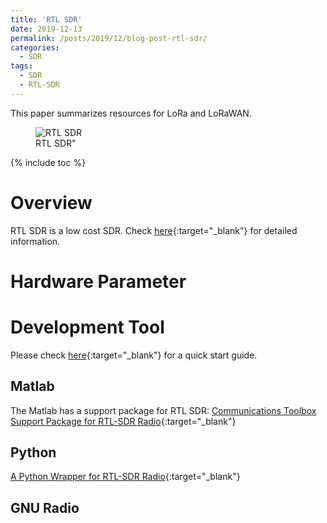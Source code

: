 ```yaml
---
title: 'RTL SDR'
date: 2019-12-13
permalink: /posts/2019/12/blog-post-rtl-sdr/
categories:
  - SDR
tags:
  - SDR
  - RTL-SDR
---
```


This paper summarizes resources for LoRa and LoRaWAN.
<figure>
  <img src="{{site.url}}/images/sdr/rtl-sdr.png" alt="RTL SDR"/>
  <figcaption>RTL SDR"</a> </figcaption>
</figure>

{% include toc %}

# Overview
RTL SDR is a low cost SDR. Check [here](https://www.rtl-sdr.com/about-rtl-sdr/){:target="_blank"} for detailed information.

# Hardware Parameter

# Development Tool
Please check [here](https://www.rtl-sdr.com/rtl-sdr-quick-start-guide/){:target="_blank"} for a quick start guide.
## Matlab
The Matlab has a support package for RTL SDR: [Communications Toolbox Support Package for RTL-SDR Radio](https://uk.mathworks.com/help/supportpkg/rtlsdrradio/index.html){:target="_blank"}

## Python
[A Python Wrapper for RTL-SDR Radio](https://pypi.org/project/pyrtlsdr/){:target="_blank"}

## GNU Radio
